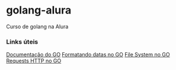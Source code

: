 # golang-alura
Curso de golang na Alura


### Links úteis

[Documentação do GO](https://go.dev/)
[Formatando datas no GO](https://go.dev/src/time/format.go)
[File System no GO](https://pkg.go.dev/os#File)
[Requests HTTP no GO](https://pkg.go.dev/net/http)
